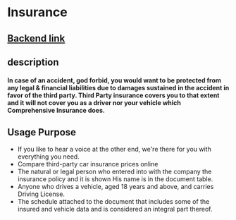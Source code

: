 <!-- @format -->

# Insurance

## [Backend link](https://insurance-car.herokuapp.com/)

## description

#### In case of an accident, god forbid, you would want to be protected from any legal & financial liabilities due to damages sustained in the accident in favor of the third party. Third Party insurance covers you to that extent and it will not cover you as a driver nor your vehicle which Comprehensive Insurance does.

## Usage Purpose

- If you like to hear a voice at the other end, we're there for you with everything you need.
- Compare third-party car insurance prices online
- The natural or legal person who entered into with the company the insurance policy and it is shown His name is in the document table.
- Anyone who drives a vehicle, aged 18 years and above, and carries Driving License.
- The schedule attached to the document that includes some of the insured and vehicle data and is considered an integral part thereof.

